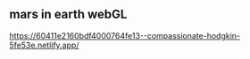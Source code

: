 ## mars in earth webGL

https://60411e2160bdf4000764fe13--compassionate-hodgkin-5fe53e.netlify.app/
